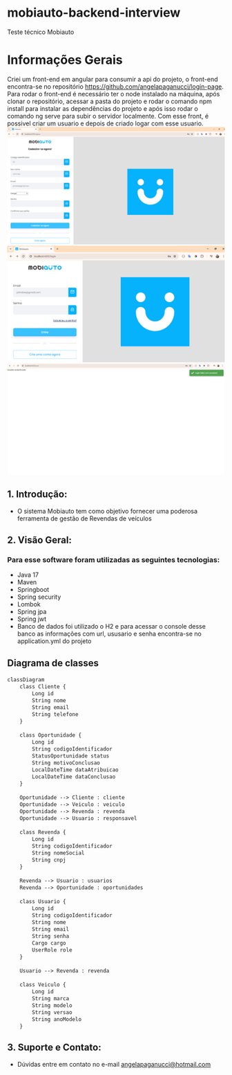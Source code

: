 # mobiauto-backend-interview
Teste técnico Mobiauto
# Informações Gerais
Criei um front-end em angular para consumir a api do projeto, o front-end encontra-se no repositório
https://github.com/angelapaganucci/login-page. 
Para rodar o front-end é necessário ter o node instalado na máquina, após clonar o repositório, 
acessar a pasta do projeto e rodar o comando npm install para instalar as dependências do 
projeto e após isso rodar o comando ng serve para subir o servidor localmente.
Com esse front, é possivel criar um usuario e depois de criado logar com esse usuario.
![img_1.png](img_1.png)
![img.png](img.png)
![img_2.png](img_2.png)

## 1. Introdução:
* O sistema Mobiauto tem como objetivo fornecer uma poderosa ferramenta de gestão de Revendas
de veículos
## 2. Visão Geral:
### Para esse software foram utilizadas as seguintes tecnologias:
* Java 17
* Maven
* Springboot
* Spring security
* Lombok
* Spring jpa
* Spring jwt
* Banco de dados foi utilizado o H2 e para acessar o console desse banco as informações com url, ususario e senha encontra-se no application.yml do projeto
## Diagrama de classes
```mermaid
classDiagram
    class Cliente {
        Long id
        String nome
        String email
        String telefone
    }

    class Oportunidade {
        Long id
        String codigoIdentificador
        StatusOportunidade status
        String motivoConclusao
        LocalDateTime dataAtribuicao
        LocalDateTime dataConclusao
    }

    Oportunidade --> Cliente : cliente
    Oportunidade --> Veiculo : veiculo
    Oportunidade --> Revenda : revenda
    Oportunidade --> Usuario : responsavel

    class Revenda {
        Long id
        String codigoIdentificador
        String nomeSocial
        String cnpj
    }

    Revenda --> Usuario : usuarios
    Revenda --> Oportunidade : oportunidades

    class Usuario {
        Long id
        String codigoIdentificador
        String nome
        String email
        String senha
        Cargo cargo
        UserRole role
    }

    Usuario --> Revenda : revenda

    class Veiculo {
        Long id
        String marca
        String modelo
        String versao
        String anoModelo
    }

```

## 3. Suporte e Contato:
* Dúvidas entre em contato no e-mail angelapaganucci@hotmail.com
